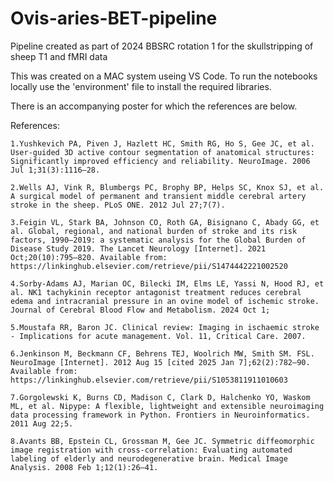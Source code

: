 # Ovis-aries-BET-pipeline
Pipeline created as part of 2024 BBSRC rotation 1 for the skullstripping of sheep T1 and fMRI data

This was created on a MAC system useing VS Code. 
To run the notebooks locally use the 'environment' file to install the required libraries. 

There is an accompanying poster for which the references are below.

References:
    
    1.Yushkevich PA, Piven J, Hazlett HC, Smith RG, Ho S, Gee JC, et al. User-guided 3D active contour segmentation of anatomical structures: Significantly improved efficiency and reliability. NeuroImage. 2006 Jul 1;31(3):1116–28.

    2.Wells AJ, Vink R, Blumbergs PC, Brophy BP, Helps SC, Knox SJ, et al. A surgical model of permanent and transient middle cerebral artery stroke in the sheep. PLoS ONE. 2012 Jul 27;7(7).

    3.Feigin VL, Stark BA, Johnson CO, Roth GA, Bisignano C, Abady GG, et al. Global, regional, and national burden of stroke and its risk factors, 1990–2019: a systematic analysis for the Global Burden of Disease Study 2019. The Lancet Neurology [Internet]. 2021 Oct;20(10):795–820. Available from: https://linkinghub.elsevier.com/retrieve/pii/S1474442221002520

    4.Sorby-Adams AJ, Marian OC, Bilecki IM, Elms LE, Yassi N, Hood RJ, et al. NK1 tachykinin receptor antagonist treatment reduces cerebral edema and intracranial pressure in an ovine model of ischemic stroke. Journal of Cerebral Blood Flow and Metabolism. 2024 Oct 1;

    5.Moustafa RR, Baron JC. Clinical review: Imaging in ischaemic stroke - Implications for acute management. Vol. 11, Critical Care. 2007.

    6.Jenkinson M, Beckmann CF, Behrens TEJ, Woolrich MW, Smith SM. FSL. NeuroImage [Internet]. 2012 Aug 15 [cited 2025 Jan 7];62(2):782–90. Available from: https://linkinghub.elsevier.com/retrieve/pii/S1053811911010603

    7.Gorgolewski K, Burns CD, Madison C, Clark D, Halchenko YO, Waskom ML, et al. Nipype: A flexible, lightweight and extensible neuroimaging data processing framework in Python. Frontiers in Neuroinformatics. 2011 Aug 22;5.

    8.Avants BB, Epstein CL, Grossman M, Gee JC. Symmetric diffeomorphic image registration with cross-correlation: Evaluating automated labeling of elderly and neurodegenerative brain. Medical Image Analysis. 2008 Feb 1;12(1):26–41.   
